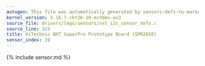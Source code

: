 ```yaml
---
autogen: This file was automatically generated by sensors-defs-to-markdown.py
kernel_version: 3.16.7-ckt26-10-ev3dev-ev3
source_file: drivers/lego/sensors/nxt_i2c_sensor_defs.c
source_line: 315
title: HiTechnic NXT SuperPro Prototype Board (SPR2010)
sensor_index: 19
---
```


{% include sensor.md %}
